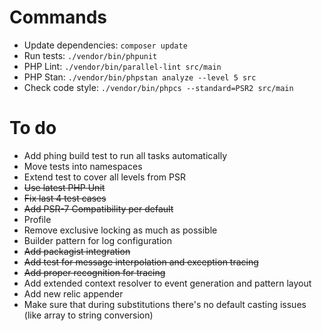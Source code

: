 Commands
===
* Update dependencies: `composer update`
* Run tests: `./vendor/bin/phpunit`
* PHP Lint: `./vendor/bin/parallel-lint src/main`
* PHP Stan: `./vendor/bin/phpstan analyze --level 5 src`
* Check code style: `./vendor/bin/phpcs --standard=PSR2 src/main`

To do
===
* Add phing build test to run all tasks automatically
* Move tests into namespaces
* Extend test to cover all levels from PSR
* ~~Use latest PHP Unit~~
* ~~Fix last 4 test cases~~
* ~~Add PSR-7 Compatibility per default~~
* Profile
* Remove exclusive locking as much as possible
* Builder pattern for log configuration
* ~~Add packagist integration~~
* ~~Add test for message interpolation and exception tracing~~
* ~~Add proper recognition for tracing~~
* Add extended context resolver to event generation and pattern layout
* Add new relic appender
* Make sure that during substitutions there's no default casting issues (like array to string conversion)